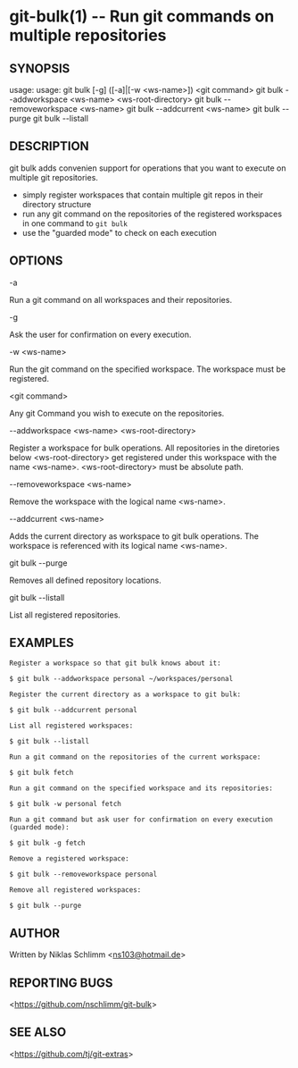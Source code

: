 git-bulk(1) -- Run git commands on multiple repositories
========================================================

## SYNOPSIS

usage: usage: git bulk [-g] ([-a]|[-w &lt;ws-name&gt;]) &lt;git command&gt;
       git bulk --addworkspace &lt;ws-name&gt; &lt;ws-root-directory&gt;
       git bulk --removeworkspace &lt;ws-name&gt;
       git bulk --addcurrent &lt;ws-name&gt;
       git bulk --purge
       git bulk --listall

## DESCRIPTION

git bulk adds convenien support for operations that you want to execute on multiple git repositories.

- simply register workspaces that contain multiple git repos in their directory structure
- run any git command on the repositories of the registered workspaces in one command to `git bulk`
- use the "guarded mode" to check on each execution

## OPTIONS

  -a

  Run a git command on all workspaces and their repositories.

  -g 

  Ask the user for confirmation on every execution.

  -w &lt;ws-name&gt;

  Run the git command on the specified workspace. The workspace must be registered.

  &lt;git command&gt;

  Any git Command you wish to execute on the repositories.

  --addworkspace &lt;ws-name&gt; &lt;ws-root-directory&gt;

  Register a workspace for bulk operations. All repositories in the diretories below &lt;ws-root-directory&gt; get registered under this workspace with the name &lt;ws-name&gt;. &lt;ws-root-directory&gt; must be absolute path.

  --removeworkspace &lt;ws-name&gt;

  Remove the workspace with the logical name &lt;ws-name&gt;.

  --addcurrent &lt;ws-name&gt;

  Adds the current directory as workspace to git bulk operations. The workspace is referenced with its logical name &lt;ws-name&gt;.

  git bulk --purge

  Removes all defined repository locations.

  git bulk --listall

  List all registered repositories.

## EXAMPLES

    Register a workspace so that git bulk knows about it:
    
    $ git bulk --addworkspace personal ~/workspaces/personal
    
    Register the current directory as a workspace to git bulk:
    
    $ git bulk --addcurrent personal
    
    List all registered workspaces:
    
    $ git bulk --listall
    
    Run a git command on the repositories of the current workspace:
    
    $ git bulk fetch

    Run a git command on the specified workspace and its repositories:

    $ git bulk -w personal fetch
    
    Run a git command but ask user for confirmation on every execution (guarded mode):
    
    $ git bulk -g fetch
    
    Remove a registered workspace:
    
    $ git bulk --removeworkspace personal

    Remove all registered workspaces:
    
    $ git bulk --purge

## AUTHOR

Written by Niklas Schlimm &lt;<ns103@hotmail.de>&gt;

## REPORTING BUGS

&lt;https://github.com/nschlimm/git-bulk&gt;

## SEE ALSO

&lt;<https://github.com/tj/git-extras>&gt;
